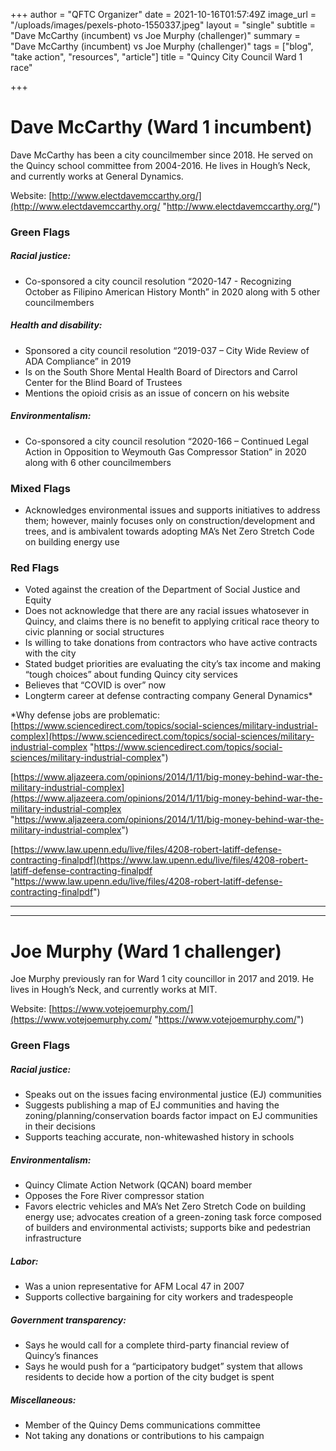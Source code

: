 +++
author = "QFTC Organizer"
date = 2021-10-16T01:57:49Z
image_url = "/uploads/images/pexels-photo-1550337.jpeg"
layout = "single"
subtitle = "Dave McCarthy (incumbent) vs Joe Murphy (challenger)"
summary = "Dave McCarthy (incumbent) vs Joe Murphy (challenger)"
tags = ["blog", "take action", "resources", "article"]
title = "Quincy City Council Ward 1 race"

+++
# **Dave McCarthy (Ward 1 incumbent)**

Dave McCarthy has been a city councilmember since 2018. He served on the Quincy school committee from 2004-2016. He lives in Hough’s Neck, and currently works at General Dynamics.

Website: [http://www.electdavemccarthy.org/](http://www.electdavemccarthy.org/ "http://www.electdavemccarthy.org/")

### **Green Flags**

##### Racial justice:

* Co-sponsored a city council resolution “2020-147 - Recognizing October as Filipino American History Month” in 2020 along with 5 other councilmembers

##### Health and disability:

* Sponsored a city council resolution “2019-037 – City Wide Review of ADA Compliance” in 2019
* Is on the South Shore Mental Health Board of Directors and Carrol Center for the Blind Board of Trustees
* Mentions the opioid crisis as an issue of concern on his website

##### Environmentalism:

* Co-sponsored a city council resolution “2020-166 – Continued Legal Action in Opposition to Weymouth Gas Compressor Station” in 2020 along with 6 other councilmembers

### **Mixed Flags**

* Acknowledges environmental issues and supports initiatives to address them; however, mainly focuses only on construction/development and trees, and is ambivalent towards adopting MA’s Net Zero Stretch Code on building energy use

### **Red Flags**

* Voted against the creation of the Department of Social Justice and Equity
* Does not acknowledge that there are any racial issues whatosever in Quincy, and claims there is no benefit to applying critical race theory to civic planning or social structures
* Is willing to take donations from contractors who have active contracts with the city
* Stated budget priorities are evaluating the city’s tax income and making “tough choices” about funding Quincy city services
* Believes that “COVID is over” now
* Longterm career at defense contracting company General Dynamics*

\*Why defense jobs are problematic:  
[https://www.sciencedirect.com/topics/social-sciences/military-industrial-complex](https://www.sciencedirect.com/topics/social-sciences/military-industrial-complex "https://www.sciencedirect.com/topics/social-sciences/military-industrial-complex")

[https://www.aljazeera.com/opinions/2014/1/11/big-money-behind-war-the-military-industrial-complex](https://www.aljazeera.com/opinions/2014/1/11/big-money-behind-war-the-military-industrial-complex "https://www.aljazeera.com/opinions/2014/1/11/big-money-behind-war-the-military-industrial-complex")

[https://www.law.upenn.edu/live/files/4208-robert-latiff-defense-contracting-finalpdf](https://www.law.upenn.edu/live/files/4208-robert-latiff-defense-contracting-finalpdf "https://www.law.upenn.edu/live/files/4208-robert-latiff-defense-contracting-finalpdf")

***

***

# **Joe Murphy (Ward 1 challenger)**

Joe Murphy previously ran for Ward 1 city councillor in 2017 and 2019. He lives in Hough’s Neck, and currently works at MIT.

Website: [https://www.votejoemurphy.com/](https://www.votejoemurphy.com/ "https://www.votejoemurphy.com/")

### **Green Flags**

##### Racial justice:

* Speaks out on the issues facing environmental justice (EJ) communities
* Suggests publishing a map of EJ communities and having the zoning/planning/conservation boards factor impact on EJ communities in their decisions
* Supports teaching accurate, non-whitewashed history in schools

##### Environmentalism:

* Quincy Climate Action Network (QCAN) board member
* Opposes the Fore River compressor station
* Favors electric vehicles and MA’s Net Zero Stretch Code on building energy use; advocates creation of a green-zoning task force composed of builders and environmental activists; supports bike and pedestrian infrastructure

##### Labor:

* Was a union representative for AFM Local 47 in 2007
* Supports collective bargaining for city workers and tradespeople

##### Government transparency:

* Says he would call for a complete third-party financial review of Quincy’s finances
* Says he would push for a “participatory budget” system that allows residents to decide how a portion of the city budget is spent

##### Miscellaneous:

* Member of the Quincy Dems communications committee
* Not taking any donations or contributions to his campaign